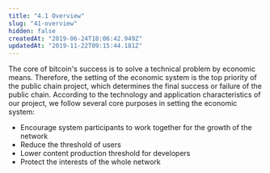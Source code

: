 ```yaml
---
title: "4.1 Overview"
slug: "41-overview"
hidden: false
createdAt: "2019-06-24T10:06:42.949Z"
updatedAt: "2019-11-22T09:15:44.181Z"
---
```

The core of bitcoin's success is to solve a technical problem by economic means. Therefore, the setting of the economic system is the top priority of the public chain project, which determines the final success or failure of the public chain. According to the technology and application characteristics of our project, we follow several core purposes in setting the economic system:
  * Encourage system participants to work together for the growth of the network
  * Reduce the threshold of users
  * Lower content production threshold for developers
  * Protect the interests of the whole network